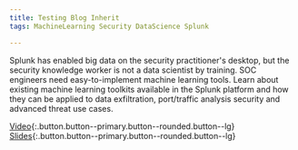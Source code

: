 ```yaml
---
title: Testing Blog Inherit
tags: MachineLearning Security DataScience Splunk

---
```


Splunk has enabled big data on the security practitioner's desktop, but the security knowledge worker is not a data scientist by training. SOC engineers need easy-to-implement machine learning tools. Learn about existing machine learning toolkits available in the Splunk platform and how they can be applied to data exfiltration, port/traffic analysis security and advanced threat use cases.
<!--more-->

[Video](https://tellez.sfo2.digitaloceanspaces.com/anomaly-hunting-with-splunk-software.mp4){:.button.button--primary.button--rounded.button--lg} [Slides](https://tellez.sfo2.digitaloceanspaces.com/anomaly-hunting-with-splunk-software.pdf){:.button.button--primary.button--rounded.button--lg}